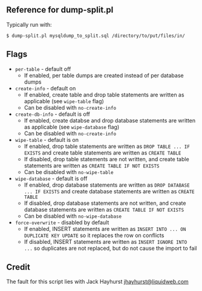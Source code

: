 ## Reference for dump-split.pl ##

Typically run with:

```
$ dump-split.pl mysqldump_to_split.sql /directory/to/put/files/in/
```

## Flags ##
* `per-table` - default off
	* If enabled, per table dumps are created instead of per database dumps
* `create-info` - default on
	* If enabled, create table and drop table statements are written as applicable (see `wipe-table` flag)
	* Can be disabled with `no-create-info`
* `create-db-info` - default is off
	* If enabled, create databse and drop database statements are written as applicable (see `wipe-database` flag)
	* Can be disabled with `no-create-info`
* `wipe-table` - default is on
	* If enabled, drop table statements are written as `DROP TABLE ... IF EXISTS` and create table statements are written as  `CREATE TABLE`
	* If disabled, drop table statements are not written, and create table statements are written as `CREATE TABLE IF NOT EXISTS`
	* Can be disabled with `no-wipe-table`
* `wipe-database` - default is off
	* If enabled, drop database statements are written as `DROP DATABASE ... IF EXISTS` and create database statements are written as  `CREATE TABLE`
	* If disabled, drop database statements are not written, and create database statements are written as `CREATE TABLE IF NOT EXISTS`
	* Can be disabled with `no-wipe-database`
* `force-overwrite` - disabled by default
	* If enabled, INSERT statements are written as `INSERT INTO ... ON DUPLICATE KEY UPDATE` so it replaces the row on conflicts
	* If disabled, INSERT statements are written as `INSERT IGNORE INTO ...` so duplicates are not replaced, but do not cause the import to fail

## Credit ##

The fault for this script lies with Jack Hayhurst jhayhurst@liquidweb.com